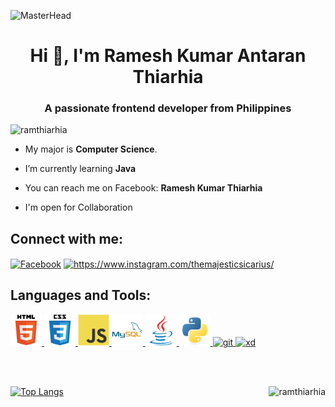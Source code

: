 ![MasterHead](https://9thcloud.in/wp-content/uploads/website.gif)
<h1 align="center">Hi 👋, I'm Ramesh Kumar Antaran Thiarhia</h1>
<h3 align="center">A passionate frontend developer from Philippines</h3>

<p align="left"> <img src="https://komarev.com/ghpvc/?username=ramthiarhia&label=Profile%20views&color=0e75b6&style=flat" alt="ramthiarhia" /> </p>

- My major is **Computer Science**.

- I’m currently learning **Java**

- You can reach me on Facebook: **Ramesh Kumar Thiarhia**

- I'm open for Collaboration

<h2 align="left">Connect with me:</h2>
<p align="left">
<a href="https://www.facebook.com/rameshkumarantaranthiarhia/" target="blank"><img align="center" src="https://raw.githubusercontent.com/rahuldkjain/github-profile-readme-generator/master/src/images/icons/Social/facebook.svg" alt="Facebook" height="40" width="40" /></a>
<a href="https://www.instagram.com/themajesticsicarius/" target="blank"><img align="center" src="https://raw.githubusercontent.com/rahuldkjain/github-profile-readme-generator/master/src/images/icons/Social/instagram.svg" alt="https://www.instagram.com/themajesticsicarius/" height="40" width="40" /></a>
</p>

<h2 align="left">Languages and Tools:</h2>
<p align="left"><a href="https://www.w3.org/html/" target="_blank" rel="noreferrer"> <img src="https://raw.githubusercontent.com/devicons/devicon/master/icons/html5/html5-original-wordmark.svg" alt="html5" width="50" height="50"/> </a><a href="https://www.w3schools.com/css/" target="_blank" rel="noreferrer"> <img src="https://raw.githubusercontent.com/devicons/devicon/master/icons/css3/css3-original-wordmark.svg" alt="css3" width="50" height="50"/> </a><a href="https://developer.mozilla.org/en-US/docs/Web/JavaScript" target="_blank" rel="noreferrer"> <img src="https://raw.githubusercontent.com/devicons/devicon/master/icons/javascript/javascript-original.svg" alt="javascript" width="50" height="50"/> </a><a href="https://www.mysql.com/" target="_blank" rel="noreferrer"> <img src="https://raw.githubusercontent.com/devicons/devicon/master/icons/mysql/mysql-original-wordmark.svg" alt="mysql" width="50" height="50"/> </a>  <a href="https://www.java.com" target="_blank" rel="noreferrer"> <img src="https://raw.githubusercontent.com/devicons/devicon/master/icons/java/java-original.svg" alt="java" width="50" height="50"/> </a>  <a href="https://www.python.org" target="_blank" rel="noreferrer"> <img src="https://raw.githubusercontent.com/devicons/devicon/master/icons/python/python-original.svg" alt="python" width="50" height="50"/> </a> <a href="https://git-scm.com/" target="_blank" rel="noreferrer"> <img src="https://www.vectorlogo.zone/logos/git-scm/git-scm-icon.svg" alt="git" width="50" height="50"/> </a> <a href="https://www.adobe.com/products/xd.html" target="_blank" rel="noreferrer"> <img src="https://cdn.worldvectorlogo.com/logos/adobe-xd.svg" alt="xd" width="50" height="50"/> </a> </p>

<br></br>

[![Top Langs](https://github-readme-stats.vercel.app/api/top-langs/?username=ramthiarhia&theme=dark)](https://github.com/anuraghazra/github-readme-stats) <img align="right" src="https://github-readme-stats.vercel.app/api?username=ramthiarhia&show_icons=true&theme=dark" alt="ramthiarhia" />


